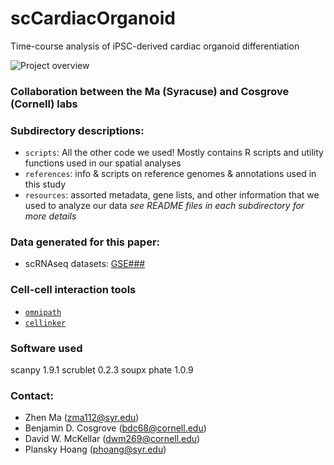 # scCardiacOrganoid
Time-course analysis of iPSC-derived cardiac organoid differentiation

![Project overview](TODO.png)

### Collaboration between the Ma (Syracuse) and Cosgrove (Cornell) labs


### Subdirectory descriptions:
- `scripts`: All the other code we used! Mostly contains R scripts and utility functions used in our spatial analyses
- `references`: info & scripts on reference genomes & annotations used in this study
- `resources`: assorted metadata, gene lists, and other information that we used to analyze our data
*see README files in each subdirectory for more details*

### Data generated for this paper:
- scRNAseq datasets: [GSE###](TODO)

### Cell-cell interaction tools
- [`omnipath`](https://omnipathdb.org/)
- [`cellinker`](http://www.rna-society.org/cellinker/Download.html)

### Software used

scanpy                    1.9.1 
scrublet                  0.2.3
soupx
phate                     1.0.9 

### Contact:
- Zhen Ma (zma112@syr.edu)
- Benjamin D. Cosgrove (bdc68@cornell.edu)
- David W. McKellar (dwm269@cornell.edu)
- Plansky Hoang (phoang@syr.edu)
